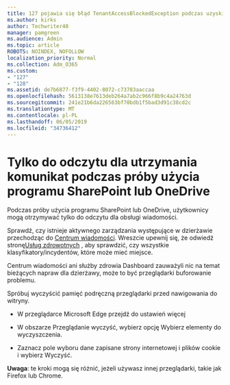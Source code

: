 ```yaml
---
title: 127 pojawia się błąd TenantAccessBlockedException podczas uzyskiwania dostępu do poczty e-mail?
ms.author: kirks
author: Techwriter40
manager: pamgreen
ms.audience: Admin
ms.topic: article
ROBOTS: NOINDEX, NOFOLLOW
localization_priority: Normal
ms.collection: Adm_O365
ms.custom:
- "127"
- "128"
ms.assetid: de7b6877-f3f9-4402-8072-c73783aaccaa
ms.openlocfilehash: 5613138e7613deb264a7ab2c966f8b9c4a24763d
ms.sourcegitcommit: 241e21b6da226563bf70bdb1f5bad3d91c38cd2c
ms.translationtype: MT
ms.contentlocale: pl-PL
ms.lasthandoff: 06/05/2019
ms.locfileid: "34736412"
---
```

# <a name="read-only-for-maintenance-message-when-attempting-to-use-sharepoint-or-onedrive"></a>Tylko do odczytu dla utrzymania komunikat podczas próby użycia programu SharePoint lub OneDrive

Podczas próby użycia programu SharePoint lub OneDrive, użytkownicy mogą otrzymywać tylko do odczytu dla obsługi wiadomości.

Sprawdź, czy istnieje aktywnego zarządzania występujące w dzierżawie przechodząc do [Centrum wiadomości](https://portal.office.com/adminportal/home#/MessageCenter). Wreszcie upewnij się, że odwiedź stronę[Usług zdrowotnych](https://portal.office.com/adminportal/home#/servicehealth) , aby sprawdzić, czy wszystkie klasyfikatory/incydentów, które może mieć miejsce.

Centrum wiadomości ani służby zdrowia Dashboard zauważyli nic na temat bieżących napraw dla dzierżawy, może to być przeglądarki buforowanie problemu.

Spróbuj wyczyścić pamięć podręczną przeglądarki przed nawigowania do witryny.

- W przeglądarce Microsoft Edge przejdź do ustawień więcej

- W obszarze Przeglądanie wyczyść, wybierz opcję Wybierz elementy do wyczyszczenia.
- Zaznacz pole wyboru dane zapisane strony internetowej i plików cookie i wybierz Wyczyść.

**Uwaga**: te kroki mogą się różnić, jeżeli używasz innej przeglądarki, takie jak Firefox lub Chrome.

